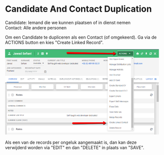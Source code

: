Candidate And Contact Duplication
=================================

Candidate: Iemand die we kunnen plaatsen of in dienst nemen  
Contact: Alle andere personen  

Om een Candidate te dupliceren als een Contact (of omgekeerd).
Ga via de ACTIONS button en kies "Create Linked Record".

![Candidate And Contact Duplication](img/candidate-and-contact-duplication.png)

Als een van de records per ongeluk aangemaakt is, dan kan deze
verwijderd worden via "EDIT" en dan "DELETE" in plaats van "SAVE".
